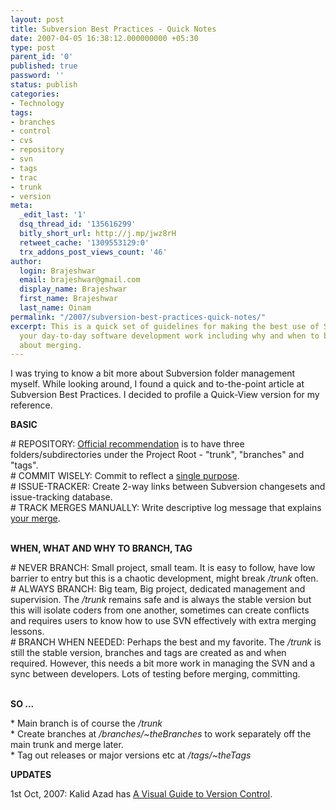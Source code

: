 ```yaml
---
layout: post
title: Subversion Best Practices - Quick Notes
date: 2007-04-05 16:38:12.000000000 +05:30
type: post
parent_id: '0'
published: true
password: ''
status: publish
categories:
- Technology
tags:
- branches
- control
- cvs
- repository
- svn
- tags
- trac
- trunk
- version
meta:
  _edit_last: '1'
  dsq_thread_id: '135616299'
  bitly_short_url: http://j.mp/jwz8rH
  retweet_cache: '1309553129:0'
  trx_addons_post_views_count: '46'
author:
  login: Brajeshwar
  email: brajeshwar@gmail.com
  display_name: Brajeshwar
  first_name: Brajeshwar
  last_name: Oinam
permalink: "/2007/subversion-best-practices-quick-notes/"
excerpt: This is a quick set of guidelines for making the best use of Subversion in
  your day-to-day software development work including why and when to branch, learn
  about merging.
---
```

<p>I was trying to know a bit more about Subversion folder management myself. While looking around, I found a quick and to-the-point article at Subversion Best Practices. I decided to profile a Quick-View version for my reference.</p>
<p><strong>BASIC</strong></p>
<p># REPOSITORY: <a href="http://svnbook.red-bean.com/svnbook/ch05s04.html#svn-ch-5-sect-6.1">Official recommendation</a> is to have three folders/subdirectories under the Project Root - "trunk", "branches" and "tags".<br />
# COMMIT WISELY: Commit to reflect a <a href="http://svnbook.red-bean.com/svnbook/ch04s03.html">single purpose</a>.<br />
# ISSUE-TRACKER: Create 2-way links between Subversion changesets and issue-tracking database.<br />
# TRACK MERGES MANUALLY: Write descriptive log message that explains <a href="http://svnbook.red-bean.com/svnbook/ch04s03.html#svn-ch-4-sect-3.2">your merge</a>.</p>
<p><!--more--><br />
<strong>WHEN, WHAT AND WHY TO BRANCH, TAG</strong></p>
<p># NEVER BRANCH: Small project, small team. It is easy to follow, have low barrier to entry but this is a chaotic development, might break <em>/trunk</em> often.<br />
# ALWAYS BRANCH: Big team, Big project, dedicated management and supervision. The <em>/trunk</em> remains safe and is always the stable version but this will isolate coders from one another, sometimes can create conflicts and requires users to know how to use SVN effectively with extra merging lessons.<br />
# BRANCH WHEN NEEDED: Perhaps the best and my favorite. The <em>/trunk</em> is still the stable version, branches and tags are created as and when required. However, this needs a bit more work in managing the SVN and a sync between developers. Lots of testing before merging, committing.</p>
<p><!-- adman --><br />
<strong>SO ...</strong></p>
<p>* Main branch is of course the <em>/trunk</em><br />
* Create branches at <em>/branches/~theBranches</em> to work separately off the main trunk and merge later.<br />
* Tag out releases or major versions etc at <em>/tags/~theTags</em></p>
<p><strong>UPDATES</strong></p>
<p>1st Oct, 2007: Kalid Azad has <a href="http://betterexplained.com/articles/a-visual-guide-to-version-control/">A Visual Guide to Version Control</a>.</p>
